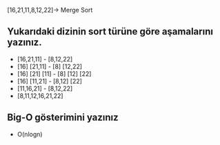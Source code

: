 [16,21,11,8,12,22]-> Merge Sort
## Yukarıdaki dizinin sort türüne göre aşamalarını yazınız.

* [16,21,11] - [8,12,22]
* [16] [21,11] - [8] [12,22]
* [16] [21] [11] - [8] [12] [22]
* [16] [11,21] - [8,12] [22]
* [11,16,21] - [8,12,22]
* [8,11,12,16,21,22]

## Big-O gösterimini yazınız

* O(nlogn)